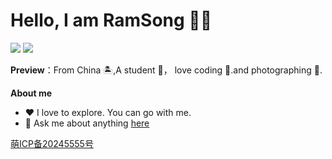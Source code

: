 # Hello, I am RamSong 👏🏻

![](https://img.shields.io/badge/python-3.11-orange?style=for-the-badge&logo=python&logoColor=orange)
![](https://img.shields.io/badge/html-5-green?style=for-the-badge&logo=html&logoColor=green)

**Preview**：From  China 🏝,A student 🏫， love coding 🐍.and photographing 🌿.

**About me**

- ❤️ I love to explore. You can go with me.
- 💬 Ask me about anything [here](https://github.com/RamSong/RamSong/issues)

<a href="https://icp.gov.moe/?keyword=20245555" target="_blank">萌ICP备20245555号</a>
